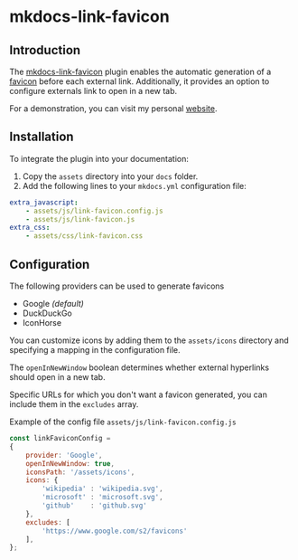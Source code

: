 # mkdocs-link-favicon

## Introduction

The [mkdocs-link-favicon](https://github.com/christophdebaene/mkdocs-link-favicon) plugin enables the automatic generation of a [favicon](https://en.wikipedia.org/wiki/Favicon) before each external link. Additionally, it provides an option to configure externals link to open in a new tab.

For a demonstration, you can visit my personal [website](https://christophdebaene.be).

## Installation

To integrate the plugin into your documentation:

 1. Copy the `assets` directory into your `docs` folder.
 2. Add the following lines to your `mkdocs.yml` configuration file:

```yaml
extra_javascript:
    - assets/js/link-favicon.config.js
    - assets/js/link-favicon.js
extra_css:
    - assets/css/link-favicon.css
```

## Configuration

The following providers can be used to generate favicons

 - Google *(default)*
 - DuckDuckGo
 - IconHorse

You can customize icons by adding them to the `assets/icons` directory and specifying a mapping in the configuration file.

The `openInNewWindow` boolean determines whether external hyperlinks should open in a new tab.

Specific URLs for which you don't want a favicon generated, you can include them in the `excludes` array.

Example of the config file `assets/js/link-favicon.config.js`

```javascript
const linkFaviconConfig = 
{
    provider: 'Google',
    openInNewWindow: true,
    iconsPath: '/assets/icons',
    icons: {
        'wikipedia' : 'wikipedia.svg',
        'microsoft' : 'microsoft.svg',
        'github'    : 'github.svg'
    },
    excludes: [
        'https://www.google.com/s2/favicons'
    ],
};
```


